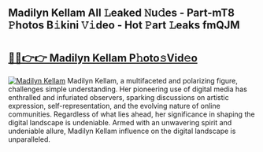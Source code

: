 ## Madilyn Kellam All 𝙻eaked 𝙽u𝚍es - Part-mT8 𝙿hotos B𝚒kini 𝚅𝚒deo - Hot 𝙿art 𝙻eaks fmQJM

# <h2><a href="http://ld18mog.urlbe.top/?page=Madilyn+Kellam">🔗🔗👉👉 Madilyn Kellam P𝚑oto𝚜Vid𝚎o</a></h2>

[![Madilyn Kellam](https://i.imgur.com/eBuTRDB.gif)](http://ld18mog.urlbe.top/?page=Madilyn+Kellam)
Madilyn Kellam, a multifaceted and polarizing figure, challenges simple understanding. Her pioneering use of digital media has enthralled and infuriated observers, sparking discussions on artistic expression, self-representation, and the evolving nature of online communities. Regardless of what lies ahead, her significance in shaping the digital landscape is undeniable. Armed with an unwavering spirit and undeniable allure, Madilyn Kellam influence on the digital landscape is unparalleled.

